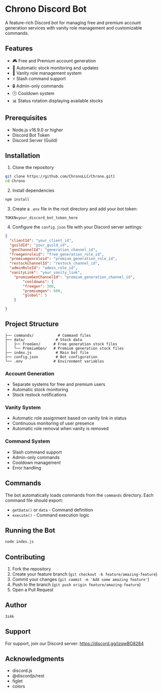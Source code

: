 # Chrono Discord Bot

A feature-rich Discord bot for managing free and premium account generation services with vanity role management and customizable commands.

## Features

- 🎮 Free and Premium account generation
- 🔄 Automatic stock monitoring and updates
- 👑 Vanity role management system
- ⚡ Slash command support
- 🔒 Admin-only commands
- 🕒 Cooldown system
- 📊 Status rotation displaying available stocks

## Prerequisites

- Node.js v16.9.0 or higher
- Discord Bot Token
- Discord Server (Guild)

## Installation

1. Clone the repository
```bash
git clone https://github.com/ChronoLLC/Chrono.git]
cd Chrono
```

2. Install dependencies
```bash
npm install
```

3. Create a `.env` file in the root directory and add your bot token:
```env
TOKEN=your_discord_bot_token_here
```

4. Configure the `config.json` file with your Discord server settings:
```json
{
  "clientId": "your_client_id",
  "guildId": "your_guild_id",
  "genChannelId": "generation_channel_id",
  "freegenroleid": "free_generation_role_id",
  "premiumgenroleid": "premium_generation_role_id",
  "restockChannelId": "restock_channel_id",
  "adminRoleId": "admin_role_id",
  "vanityLink": "your_vanity_link",
    "premiumGenChannelId": "premium_generation_channel_id",
        "cooldowns": {
        "freegen": 300, 
        "premiumgen": 600, 
        "global": 5
    }

}
```

## Project Structure

```
├── commands/           # Command files
├── data/              # Stock data
│   ├── FreeGen/      # Free generation stock files
│   └── PremiumGen/   # Premium generation stock files
├── index.js           # Main bot file
├── config.json        # Bot configuration
└── .env              # Environment variables
```


### Account Generation
- Separate systems for free and premium users
- Automatic stock monitoring
- Stock restock notifications

### Vanity System
- Automatic role assignment based on vanity link in status
- Continuous monitoring of user presence
- Automatic role removal when vanity is removed

### Command System
- Slash command support
- Admin-only commands
- Cooldown management
- Error handling

## Commands

The bot automatically loads commands from the `commands` directory. Each command file should export:
- `getData()` or `data` - Command definition
- `execute()` - Command execution logic

## Running the Bot

```bash
node index.js
```

## Contributing

1. Fork the repository
2. Create your feature branch (`git checkout -b feature/amazing-feature`)
3. Commit your changes (`git commit -m 'Add some amazing feature'`)
4. Push to the branch (`git push origin feature/amazing-feature`)
5. Open a Pull Request


## Author
    3z4k 

## Support

For support, join our Discord server: https://discord.gg/jzqwBG8284

## Acknowledgments

- discord.js
- @discordjs/rest
- figlet
- colors
